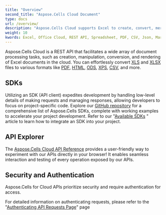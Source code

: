 ```yaml
---
title: "Overview"
second_title: "Aspose.Cells Cloud Document"
type: docs
url: /overview/
description: "Aspose.Cells Cloud supports Excel to create, convert, merge, split, protected, inner object operation, and so on."
weight: 10
kwords: Excel, Office Cloud, REST API, Spreadsheet, PDF, CSV, Json, Markdwon, Overview
---
```


Aspose.Cells Cloud is a REST API that facilitates a wide array of document processing tasks, such as creation, manipulation, conversion, and rendering of Excel documents in the cloud. You can effortlessly convert [XLS](https://docs.fileformat.com/spreadsheet/xls/) and [XLSX](https://docs.fileformat.com/spreadsheet/xlsx/) files to various formats like [PDF](https://docs.fileformat.com/view/pdf/), [HTML](https://docs.fileformat.com/web/html/), [ODS](https://docs.fileformat.com/spreadsheet/ods/), [XPS](https://docs.fileformat.com/page-description-language/xps/), [CSV](https://docs.fileformat.com/spreadsheet/csv/), and more.


## **SDKs**

Utilizing an SDK (API client) expedites development by handling low-level details of making requests and managing responses, allowing developers to focus on project-specific code. Explore our [GitHub repository](https://github.com/aspose-cells-cloud) for a comprehensive list of Aspose.Cells SDKs, complete with working examples to accelerate your project development. Refer to our "[Available SDKs](/cells/available-sdks/) " article to learn how to integrate an SDK into your project.


## **API Explorer**

The [Aspose.Cells Cloud API Reference](https://apireference.aspose.cloud/cells/) provides a user-friendly way to experiment with our APIs directly in your browser! It enables seamless interaction and testing of every operation exposed by our APIs.



## **Security and Authentication**
Aspose.Cells for Cloud APIs prioritize security and require authentication for access.

For detailed information on authenticating requests, please refer to the "[Authenticating API Requests Page](/total/getting-started/rest-api-overview/authenticating-api-requests/)" page


